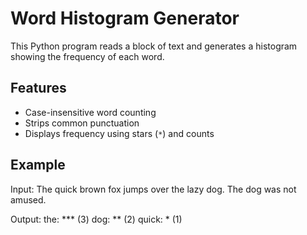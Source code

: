 # Word Histogram Generator

This Python program reads a block of text and generates a histogram showing the frequency of each word.

## Features
- Case-insensitive word counting
- Strips common punctuation
- Displays frequency using stars (`*`) and counts

## Example

Input:
The quick brown fox jumps over the lazy dog. The dog was not amused.


Output:
the: *** (3)
dog: ** (2)
quick: * (1)
